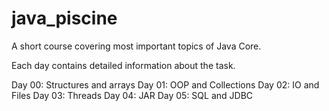 # java_piscine

A short course covering most important topics of Java Core.

Each day contains detailed information about the task.

Day 00: Structures and arrays
Day 01: OOP and Collections
Day 02: IO and Files
Day 03: Threads
Day 04: JAR
Day 05: SQL and JDBC
